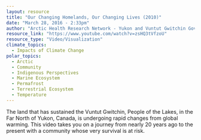 ```yaml
---
layout: resource
title: "Our Changing Homelands, Our Changing Lives (2010)"
date: "March 28, 2016 - 2:33pm"
author: "Arctic Health Research Network - Yukon and Vuntut Gwitchin Government"
resource_link: "https://www.youtube.com/watch?v=zsHQ3tVfzoU"
resource_type: "Video/Visualization"
climate_topics:
  - Impacts of Climate Change
polar_topics:
  - Arctic
  - Community
  - Indigenous Perspectives
  - Marine Ecosystem
  - Permafrost
  - Terrestrial Ecosystem
  - Temperature
---
```


The land that has sustained the Vuntut Gwitchin, People of the Lakes, in the Far North of Yukon, Canada, is undergoing rapid changes from global warming. This video takes you on a journey from nearly 20 years ago to the present with a community whose very survival is at risk.
